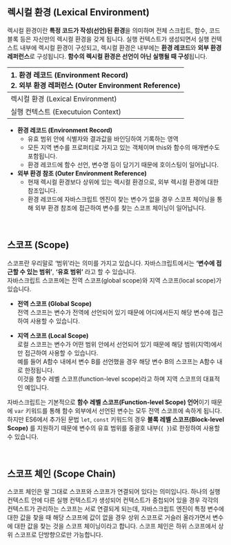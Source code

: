 ## 렉시컬 환경 (Lexical Environment)

렉시컬 환경이란 **특정 코드가 작성(선언)된 환경**을 의미하며 전체 스크립트, 함수, 코드 블록 등은 자신만의 렉시컬 환경을 갖게 됩니다.
실행 컨텍스트가 생성되면서 실행 컨텍스트 내부에 렉시컬 환경이 구성되고, 렉시컬 환경은 내부에는 **환경 레코드**와 **외부 환경 레퍼런스**로 구성됩니다.
**함수의 렉시컬 환경은 선언이 아닌 실행될 때 구성**됩니다.


| 1. 환경 레코드 (Environment Record) <br /> 2. 외부 환경 레퍼런스 (Outer Environment Reference) |
| :--- |
| 렉시컬 환경 (Lexical Environment) |
| 실행 컨텍스트 (Executuion Context) |
- **환경 레코드 (Environment Record)**
    - 유효 범위 안에 식별자와 결과값을 바인딩하여 기록하는 영역
    - 모든 지역 변수를 프로퍼티로 가지고 있는 객체이며 this와 함수의 매개변수도 포함됩니다.
    - 환경 레코드에 함수 선언, 변수명 등이 담기기 때문에 호이스팅이 일어납니다.
- **외부 환경 참조 (Outer Environment Reference)**
    - 현재 렉시컬 환경보다 상위에 있는 렉시컬 환경으로, 외부 렉시컬 환경에 대한 참조입니다.
    - 환경 레코드에 자바스크립트 엔진이 찾는 변수가 없을 경우 스코프 체이닝을 통해 외부 환경 참조에 접근하여 변수를 찾는 스코프 체이닝이 일어납니다.

<br />

## 스코프 (Scope)

스코프란 우리말로 ‘범위’라는 의미를 가지고 있습니다. 자바스크립트에서는 **‘변수에 접근할 수 있는 범위’**, **‘유효 범위’** 라고 할 수 있습니다.<br />
자바스크립트 스코프에는 전역 스코프(global scope)와 지역 스코프(local scope)가 있습니다.

- **전역 스코프 (Global Scope)** <br />
    전역 스코프는 변수가 전역에 선언되어 있기 때문에 어디에서든지 해당 변수에 접근하여 사용할 수 있습니다.
    
- **지역 스코프 (Local Scope)** <br />
    로컬 스코프는 변수가 어떤 범위 안에서 선언되어 있기 때문에 해당 범위(지역)에서만 접근하여 사용할 수 있습니다.<br />
    예를 들어 A함수 내에서 변수 B를 선언했을 경우 해당 변수 B의 스코프는 A함수 내로 한정됩니다.<br />
    이것을 함수 레벨 스코프(function-level scope)라고 하며 지역 스코프의 대표적인 예입니다.
    
자바스크립트는 기본적으로 **함수 레벨 스코프(Function-level Scope) 언어**이기 때문에 `var` 키워드를 통해 함수 외부에서 선언된 변수는 모두 전역 스코프에 속하게 됩니다.
하지만 ES6에서 추가된 문법 `let`, `const` 키워드의 경우 **블록 레벨 스코프(Block-level Scope)** 를 지원하기 때문에 변수의 유효 범위를 중괄호 내부(`{ }`)로 한정하여 사용할 수 있습니다.

<br />

## 스코프 체인 (Scope Chain)

스코프 체인은 말 그대로 스코프와 스코프가 연결되어 있다는 의미입니다. 하나의 실행 컨텍스트 안에 다른 실행 컨텍스트가 생성되어 컨텍스트가 중첩되어 있을 경우 각각의 컨텍스트가 관리하는 스코프는 서로 연결되게 되는데, 자바스크립트 엔진이 특정 변수에 대한 값을 찾을 때 해당 스코프에 값이 없을 경우 상위 스코프로 거슬러 올라가면서 변수에 대한 값을 찾는 것을 스코프 체이닝이라고 합니다.  스코프 체인은 하위 스코프에서 상위 스코프로 단방향으로만 가능합니다.
